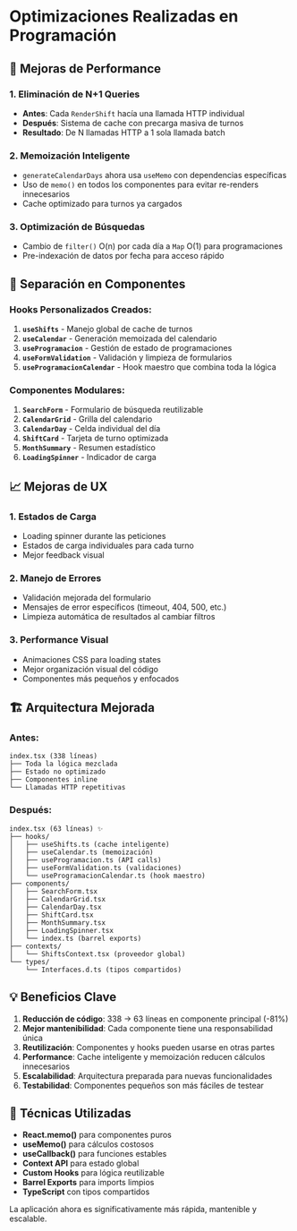 # Optimizaciones Realizadas en Programación

## 🚀 Mejoras de Performance

### 1. **Eliminación de N+1 Queries**
- **Antes**: Cada `RenderShift` hacía una llamada HTTP individual
- **Después**: Sistema de cache con precarga masiva de turnos
- **Resultado**: De N llamadas HTTP a 1 sola llamada batch

### 2. **Memoización Inteligente**
- `generateCalendarDays` ahora usa `useMemo` con dependencias específicas
- Uso de `memo()` en todos los componentes para evitar re-renders innecesarios
- Cache optimizado para turnos ya cargados

### 3. **Optimización de Búsquedas**
- Cambio de `filter()` O(n) por cada día a `Map` O(1) para programaciones
- Pre-indexación de datos por fecha para acceso rápido

## 🧩 Separación en Componentes

### Hooks Personalizados Creados:
1. **`useShifts`** - Manejo global de cache de turnos
2. **`useCalendar`** - Generación memoizada del calendario
3. **`useProgramacion`** - Gestión de estado de programaciones
4. **`useFormValidation`** - Validación y limpieza de formularios
5. **`useProgramacionCalendar`** - Hook maestro que combina toda la lógica

### Componentes Modulares:
1. **`SearchForm`** - Formulario de búsqueda reutilizable
2. **`CalendarGrid`** - Grilla del calendario
3. **`CalendarDay`** - Celda individual del día
4. **`ShiftCard`** - Tarjeta de turno optimizada
5. **`MonthSummary`** - Resumen estadístico
6. **`LoadingSpinner`** - Indicador de carga

## 📈 Mejoras de UX

### 1. **Estados de Carga**
- Loading spinner durante las peticiones
- Estados de carga individuales para cada turno
- Mejor feedback visual

### 2. **Manejo de Errores**
- Validación mejorada del formulario
- Mensajes de error específicos (timeout, 404, 500, etc.)
- Limpieza automática de resultados al cambiar filtros

### 3. **Performance Visual**
- Animaciones CSS para loading states
- Mejor organización visual del código
- Componentes más pequeños y enfocados

## 🏗️ Arquitectura Mejorada

### Antes:
```
index.tsx (338 líneas)
├── Toda la lógica mezclada
├── Estado no optimizado
├── Componentes inline
└── Llamadas HTTP repetitivas
```

### Después:
```
index.tsx (63 líneas) ✨
├── hooks/
│   ├── useShifts.ts (cache inteligente)
│   ├── useCalendar.ts (memoización)
│   ├── useProgramacion.ts (API calls)
│   ├── useFormValidation.ts (validaciones)
│   └── useProgramacionCalendar.ts (hook maestro)
├── components/
│   ├── SearchForm.tsx
│   ├── CalendarGrid.tsx
│   ├── CalendarDay.tsx
│   ├── ShiftCard.tsx
│   ├── MonthSummary.tsx
│   ├── LoadingSpinner.tsx
│   └── index.ts (barrel exports)
├── contexts/
│   └── ShiftsContext.tsx (proveedor global)
└── types/
    └── Interfaces.d.ts (tipos compartidos)
```

## 💡 Beneficios Clave

1. **Reducción de código**: 338 → 63 líneas en componente principal (-81%)
2. **Mejor mantenibilidad**: Cada componente tiene una responsabilidad única
3. **Reutilización**: Componentes y hooks pueden usarse en otras partes
4. **Performance**: Cache inteligente y memoización reducen cálculos innecesarios
5. **Escalabilidad**: Arquitectura preparada para nuevas funcionalidades
6. **Testabilidad**: Componentes pequeños son más fáciles de testear

## 🔧 Técnicas Utilizadas

- **React.memo()** para componentes puros
- **useMemo()** para cálculos costosos
- **useCallback()** para funciones estables
- **Context API** para estado global
- **Custom Hooks** para lógica reutilizable
- **Barrel Exports** para imports limpios
- **TypeScript** con tipos compartidos

La aplicación ahora es significativamente más rápida, mantenible y escalable.
